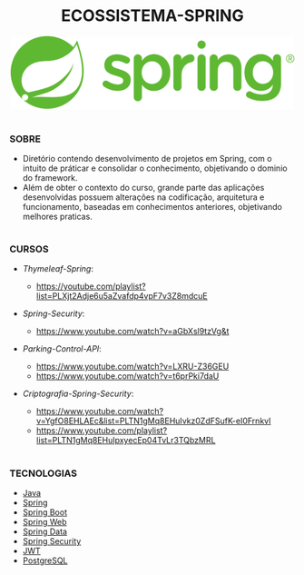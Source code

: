<h1 align=center>ECOSSISTEMA-SPRING</h1>

<p align="center">
  <img src="spring.png" width="500">
</p>

#
### SOBRE

- Diretório contendo desenvolvimento de projetos em Spring, com o intuito de práticar e consolidar o conhecimento, objetivando o dominio do framework.
- Além de obter o contexto do curso, grande parte das aplicações desenvolvidas possuem alterações na codificação, arquitetura e funcionamento, baseadas em conhecimentos anteriores, objetivando melhores praticas. 

#
### CURSOS

- *Thymeleaf-Spring*: 
  - https://youtube.com/playlist?list=PLXjt2Adje6u5aZvafdp4vpF7v3Z8mdcuE
  
- *Spring-Security*:
  - https://www.youtube.com/watch?v=aGbXsl9tzVg&t
  
- *Parking-Control-API*:
  - https://www.youtube.com/watch?v=LXRU-Z36GEU
  - https://www.youtube.com/watch?v=t6prPki7daU
  
- *Criptografia-Spring-Security*:
  - https://www.youtube.com/watch?v=YgfO8EHLAEc&list=PLTN1gMq8EHuIvkz0ZdFSufK-eI0FrnkvI
  - https://www.youtube.com/playlist?list=PLTN1gMq8EHuIpxyecEp04TvLr3TQbzMRL  

#
### TECNOLOGIAS

- [Java](https://docs.oracle.com/en/java)
- [Spring](https://docs.spring.io/spring-framework/docs/current/reference/html/)
- [Spring Boot](https://docs.spring.io/spring-boot/docs/current/reference/htmlsingle/)
- [Spring Web]()
- [Spring Data]()
- [Spring Security]()
- [JWT]()
- [PostgreSQL]()
